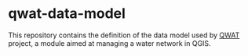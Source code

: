 # qwat-data-model

This repository contains the definition of the data model used by [QWAT](https://github.com/qwat/QWAT) project, a module aimed at managing a water network in QGIS.
